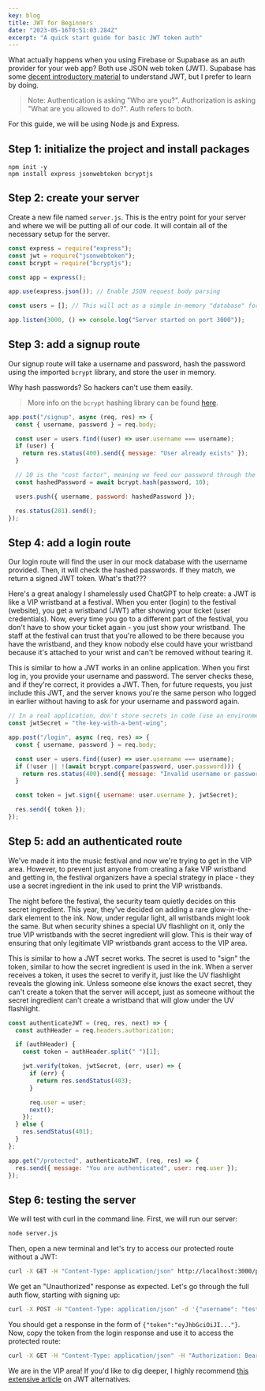 ```yaml
---
key: blog
title: JWT for Beginners
date: "2023-05-16T0:51:03.284Z"
excerpt: "A quick start guide for basic JWT token auth"
---
```


What actually happens when you using Firebase or Supabase as an auth provider for your web app? Both use JSON web token (JWT). Supabase has some [decent introductory material](https://supabase.com/docs/learn/auth-deep-dive/auth-deep-dive-jwts) to understand JWT, but I prefer to learn by doing.

> Note: Authentication is asking "Who are you?". Authorization is asking "What are you allowed to do?". Auth refers to both.

For this guide, we will be using Node.js and Express.

## Step 1: initialize the project and install packages

```
npm init -y
npm install express jsonwebtoken bcryptjs
```

## Step 2: create your server

Create a new file named `server.js`. This is the entry point for your server and where we will be putting all of our code. It will contain all of the necessary setup for the server.

```js
const express = require("express");
const jwt = require("jsonwebtoken");
const bcrypt = require("bcryptjs");

const app = express();

app.use(express.json()); // Enable JSON request body parsing

const users = []; // This will act as a simple in-memory "database" for this tutorial

app.listen(3000, () => console.log("Server started on port 3000"));
```

## Step 3: add a signup route

Our signup route will take a username and password, hash the password using the imported `bcrypt` library, and store the user in memory.

Why hash passwords? So hackers can't use them easily.

> More info on the `bcrypt` hashing library can be found [here](https://auth0.com/blog/hashing-in-action-understanding-bcrypt/).

```js
app.post("/signup", async (req, res) => {
  const { username, password } = req.body;

  const user = users.find((user) => user.username === username);
  if (user) {
    return res.status(400).send({ message: "User already exists" });
  }

  // 10 is the "cost factor", meaning we feed our password through the hashing algorithm 2^10 times
  const hashedPassword = await bcrypt.hash(password, 10);

  users.push({ username, password: hashedPassword });

  res.status(201).send();
});
```

## Step 4: add a login route

Our login route will find the user in our mock database with the username provided. Then, it will check the hashed passwords. If they match, we return a signed JWT token. What's that???

Here's a great analogy I shamelessly used ChatGPT to help create: a JWT is like a VIP wristband at a festival. When you enter (login) to the festival (website), you get a wristband (JWT) after showing your ticket (user credentials). Now, every time you go to a different part of the festival, you don't have to show your ticket again - you just show your wristband. The staff at the festival can trust that you're allowed to be there because you have the wristband, and they know nobody else could have your wristband because it's attached to your wrist and can't be removed without tearing it.

This is similar to how a JWT works in an online application. When you first log in, you provide your username and password. The server checks these, and if they're correct, it provides a JWT. Then, for future requests, you just include this JWT, and the server knows you're the same person who logged in earlier without having to ask for your username and password again.

```js
// In a real application, don't store secrets in code (use an environment variable instead)
const jwtSecret = "the-key-with-a-bent-wing";

app.post("/login", async (req, res) => {
  const { username, password } = req.body;

  const user = users.find((user) => user.username === username);
  if (!user || !(await bcrypt.compare(password, user.password))) {
    return res.status(400).send({ message: "Invalid username or password" });
  }

  const token = jwt.sign({ username: user.username }, jwtSecret);

  res.send({ token });
});
```

## Step 5: add an authenticated route

We've made it into the music festival and now we're trying to get in the VIP area. However, to prevent just anyone from creating a fake VIP wristband and getting in, the festival organizers have a special strategy in place - they use a secret ingredient in the ink used to print the VIP wristbands.

The night before the festival, the security team quietly decides on this secret ingredient. This year, they've decided on adding a rare glow-in-the-dark element to the ink. Now, under regular light, all wristbands might look the same. But when security shines a special UV flashlight on it, only the true VIP wristbands with the secret ingredient will glow. This is their way of ensuring that only legitimate VIP wristbands grant access to the VIP area.

This is similar to how a JWT secret works. The secret is used to "sign" the token, similar to how the secret ingredient is used in the ink. When a server receives a token, it uses the secret to verify it, just like the UV flashlight reveals the glowing ink. Unless someone else knows the exact secret, they can't create a token that the server will accept, just as someone without the secret ingredient can't create a wristband that will glow under the UV flashlight.

```js
const authenticateJWT = (req, res, next) => {
  const authHeader = req.headers.authorization;

  if (authHeader) {
    const token = authHeader.split(" ")[1];

    jwt.verify(token, jwtSecret, (err, user) => {
      if (err) {
        return res.sendStatus(403);
      }

      req.user = user;
      next();
    });
  } else {
    res.sendStatus(401);
  }
};

app.get("/protected", authenticateJWT, (req, res) => {
  res.send({ message: "You are authenticated", user: req.user });
});
```

## Step 6: testing the server

We will test with curl in the command line. First, we will run our server:

```bash
node server.js
```

Then, open a new terminal and let's try to access our protected route without a JWT:

```bash
curl -X GET -H "Content-Type: application/json" http://localhost:3000/protected
```

We get an "Unauthorized" response as expected. Let's go through the full auth flow, starting with signing up:

```bash
curl -X POST -H "Content-Type: application/json" -d '{"username": "testuser", "password": "testpassword"}' http://localhost:3000/signup
```

You should get a response in the form of `{"token":"eyJhbGciOiJI..."}`. Now, copy the token from the login response and use it to access the protected route:

```bash
curl -X GET -H "Content-Type: application/json" -H "Authorization: Bearer eyJhbGciOiJI..." http://localhost:3003/protected
```

We are in the VIP area! If you'd like to dig deeper, I highly recommend [this extensive article](https://www.scottbrady91.com/jose/alternatives-to-jwts) on JWT alternatives.
